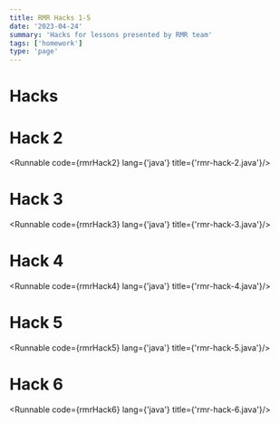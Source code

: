 ```yaml
---
title: RMR Hacks 1-5
date: '2023-04-24'
summary: 'Hacks for lessons presented by RMR team'
tags: ['homework']
type: 'page'
---
```


<script>
	import Runnable from '$components/Runnable.svelte';
	import rmrHack2 from './java-code/rmr/rmr-hack-2.java?raw';
	import rmrHack3 from './java-code/rmr/rmr-hack-3.java?raw';
	import rmrHack4 from './java-code/rmr/rmr-hack-4.java?raw';
	import rmrHack5 from './java-code/rmr/rmr-hack-5.java?raw';
	import rmrHack6 from './java-code/rmr/rmr-hack-6.java?raw';
</script>

# Hacks

# Hack 2

<Runnable code={rmrHack2} lang={'java'} title={'rmr-hack-2.java'}/>

# Hack 3

<Runnable code={rmrHack3} lang={'java'} title={'rmr-hack-3.java'}/>

# Hack 4

<Runnable code={rmrHack4} lang={'java'} title={'rmr-hack-4.java'}/>

# Hack 5

<Runnable code={rmrHack5} lang={'java'} title={'rmr-hack-5.java'}/>

# Hack 6

<Runnable code={rmrHack6} lang={'java'} title={'rmr-hack-6.java'}/>